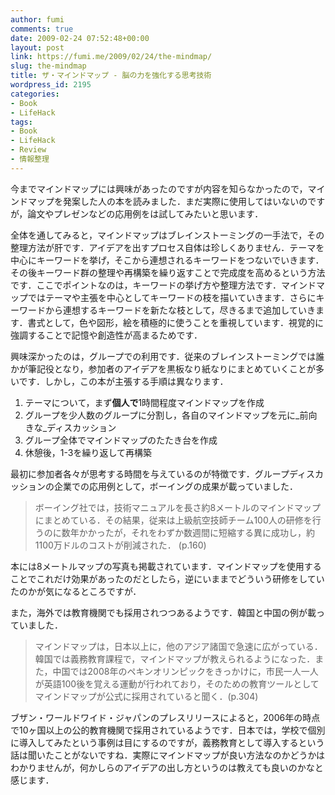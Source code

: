 ```yaml
---
author: fumi
comments: true
date: 2009-02-24 07:52:48+00:00
layout: post
link: https://fumi.me/2009/02/24/the-mindmap/
slug: the-mindmap
title: ザ・マインドマップ - 脳の力を強化する思考技術
wordpress_id: 2195
categories:
- Book
- LifeHack
tags:
- Book
- LifeHack
- Review
- 情報整理
---
```


今までマインドマップには興味があったのですが内容を知らなかったので，マインドマップを発案した人の本を読みました．まだ実際に使用してはいないのですが，論文やプレゼンなどの応用例をは試してみたいと思います．

全体を通してみると，マインドマップはブレインストーミングの一手法で，その整理方法が肝です．アイデアを出すプロセス自体は珍しくありません．テーマを中心にキーワードを挙げ，そこから連想されるキーワードをつないでいきます．その後キーワード群の整理や再構築を繰り返すことで完成度を高めるという方法です．ここでポイントなのは，キーワードの挙げ方や整理方法です．マインドマップではテーマや主張を中心としてキーワードの枝を描いていきます．さらにキーワードから連想するキーワードを新たな枝として，尽きるまで追加していきます．書式として，色や図形，絵を積極的に使うことを重視しています．視覚的に強調することで記憶や創造性が高まるためです．

興味深かったのは，グループでの利用です．従来のブレインストーミングでは誰かが筆記役となり，参加者のアイデアを黒板なり紙なりにまとめていくことが多いです．しかし，この本が主張する手順は異なります．

1. テーマについて，まず**個人で**1時間程度マインドマップを作成
2. グループを少人数のグループに分割し，各自のマインドマップを元に_前向きな_ディスカッション
3. グループ全体でマインドマップのたたき台を作成
4. 休憩後，1-3を繰り返して再構築

最初に参加者各々が思考する時間を与えているのが特徴です．グループディスカッションの企業での応用例として，ボーイングの成果が載っていました．

> ボーイング社では，技術マニュアルを長さ約8メートルのマインドマップにまとめている．その結果，従来は上級航空技師チーム100人の研修を行うのに数年かかったが，それをわずか数週間に短縮する異に成功し，約1100万ドルのコストが削減された． (p.160)

本には8メートルマップの写真も掲載されています．マインドマップを使用することでこれだけ効果があったのだとしたら，逆にいままでどういう研修をしていたのかが気になるところですが．

また，海外では教育機関でも採用されつつあるようです．韓国と中国の例が載っていました．

> マインドマップは，日本以上に，他のアジア諸国で急速に広がっている．韓国では義務教育課程で，マインドマップが教えられるようになった．また，中国では2008年のペキンオリンピックをきっかけに，市民一人一人が英語100後を覚える運動が行われており，そのための教育ツールとしてマインドマップが公式に採用されていると聞く．(p.304)

ブザン・ワールドワイド・ジャパンのプレスリリースによると，2006年の時点で10ヶ国以上の公的教育機関で採用されているようです．日本では，学校で個別に導入してみたという事例は目にするのですが，義務教育として導入するという話は聞いたことがないですね．実際にマインドマップが良い方法なのかどうかはわかりませんが，何かしらのアイデアの出し方というのは教えても良いのかなと感じます．
